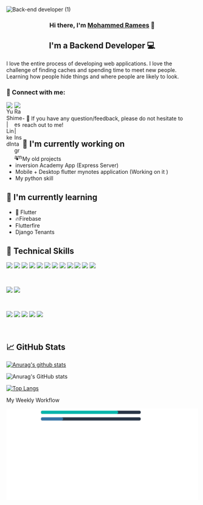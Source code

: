  ![Back-end developer (1)](https://user-images.githubusercontent.com/77093090/156131147-94356372-ab03-4aa3-8669-0c67ce0e6e1a.png)

<h3 align="center">
Hi there, I'm <a href="https://github.com/ramees777" target="_blank" rel="noreferrer">Mohammed Ramees</a> 👋
</h3>
<h2 align="center">
I'm a Backend  Developer 💻
</h2> 

I love the entire process of developing web applications. I love the challenge of finding caches and spending time to meet new people. Learning how people hide things and where people are likely to look.

### 🤝 Connect with me:

<a href="https://www.linkedin.com/in/mohammed-ramees-p-1638511bb/"><img align="left" src="https://raw.githubusercontent.com/yushi1007/yushi1007/main/images/linkedin.svg" alt="Yu Shi | LinkedIn" width="21px"/></a>
<a href="https://instagram.com/ramees_parakkal"><img align="left" src="https://raw.githubusercontent.com/yushi1007/yushi1007/main/images/instagram.svg" alt="Ramees | Instagram" width="21px"/></a>

</br>


</br>
- 💬 If you have any question/feedback, please do not hesitate to reach out to me!

## 🔭 I'm currently working on

- My old projects
- inversion Academy App (Express Server)
- Mobile + Desktop flutter mynotes application (Working on it )
- My python skill


## 🌱 I'm currently learning

- 📱 Flutter
- :fire:Firebase
- Flutterfire
- Django Tenants


## 💼 Technical Skills

![](https://img.shields.io/badge/Code-Sequelize-52B0E7?style=flat&logo=Sequelize&color=white)
![](https://img.shields.io/badge/Code-python-3670A0?style=flat&logo=python&color=ffdd54)
![](https://img.shields.io/badge/Code-django-%23092E20?style=flat&logo=django&color=white)
![](https://img.shields.io/badge/Code-REST-ff1709?style=flat&logo=django&color=red)
![](https://img.shields.io/badge/Code-JavaScript-informational?style=flat&logo=JavaScript&color=F7DF1E)
![](https://img.shields.io/badge/Code-express.js-%23404d59?style=flat&logo=express&color=%2361DAFB)
![](https://img.shields.io/badge/Code-node.js-6DA55F?style=flat&logo=node.js&color=white)
![](https://img.shields.io/badge/Code-Flutter-%2302569B?style=flat&logo=Flutter&color=white)
![](https://img.shields.io/badge/Code-HTML5-informational?style=flat&logo=HTML5&color=E34F26)
![](https://img.shields.io/badge/Code-PostgreSQL-informational?style=flat&logo=PostgreSQL&color=336791)
![](https://img.shields.io/badge/Code-mysql-%2300f?style=flat&logo=mysql&color=white)
![](https://img.shields.io/badge/Code-SQLite-informational?style=flat&logo=SQLite&color=003B57)

</br>

![](https://img.shields.io/badge/Style-Bootstrap-informational?style=flat&logo=Bootstrap&color=7952B3)
![](https://img.shields.io/badge/Style-CSS3-informational?style=flat&logo=CSS3&color=1572B6)

</br>

![](https://img.shields.io/badge/Tools-NPM-informational?style=flat&logo=NPM&color=CB3837)
![](https://img.shields.io/badge/Tools-Git-informational?style=flat&logo=Git&color=F05032)
![](https://img.shields.io/badge/Tools-GitHub-informational?style=flat&logo=GitHub&color=181717)
![](https://img.shields.io/badge/Tools-firebase-%23039BE5?style=flat&logo=firebase&color=white)
![](https://img.shields.io/badge/Tools-Postman-FF6C37?style=flat&logo=postman&color=white)


</br>

## 📈 GitHub Stats 

[![Anurag's github stats](https://github-readme-stats.vercel.app/api?username=ramees777)](https://github.com/ramees777)

![Anurag's GitHub stats](https://github-readme-stats.vercel.app/api?username=ramees777&theme=chartreuse-dark&show_icons=true)

[![Top Langs](https://github-readme-stats.vercel.app/api/top-langs/?username=ramees777&layout=compact)](https://github.com/ramees777)

My Weekly Workflow

![any](https://github.com/ramees777/docsium-bot/blob/main/lib/template.svg)

<!-- Here are some ideas to get you started:

- 🔭 I’m currently working on Djnago Tenants
- 🌱 I’m currently learning Python,Typescript,Node,Express
- 👯 I’m looking to collaborate on Django developement
- 🤔 I’m looking for help with Job
- 💬 Ask me about bulding multi tenant applications
- 📫 How to reach me: mohammedrameesparakkkal@gmail.com
- 😄 Pronouns: He/Him
- ⚡ Fun fact: Just keep coding day and night -->
